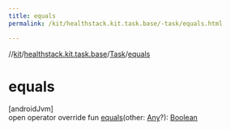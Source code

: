 ```yaml
---
title: equals
permalink: /kit/healthstack.kit.task.base/-task/equals.html

---
```

//[kit](../../../index.html)/[healthstack.kit.task.base](../index.html)/[Task](index.html)/[equals](equals.html)



# equals



[androidJvm]\
open operator override fun [equals](equals.html)(other: [Any](https://kotlinlang.org/api/latest/jvm/stdlib/kotlin/-any/index.html)?): [Boolean](https://kotlinlang.org/api/latest/jvm/stdlib/kotlin/-boolean/index.html)




